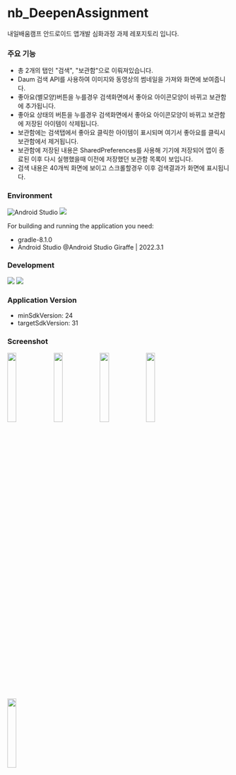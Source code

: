 # nb_DeepenAssignment
내일배움캠프 안드로이드 앱개발 심화과정 과제 레포지토리 입니다.

### 주요 기능
- 총 2개의 탭인 "검색", "보관함"으로 이뤄져있습니다.
- Daum 검색 API를 사용하여 이미지와 동영상의 썸네일을 가져와 화면에 보여줍니다.
- 좋아요(별모양)버튼을 누를경우 검색화면에서 좋아요 아이콘모양이 바뀌고 보관함에 추가됩니다.
- 좋아요 상태의 버튼을 누를경우 검색화면에서 좋아요 아이콘모양이 바뀌고 보관함에 저장된 아이템이 삭제됩니다.
- 보관함에는 검색탭에서 좋아요 클릭한 아이템이 표시되며 여기서 좋아요를 클릭시 보관함에서 제거됩니다.
- 보관함에 저장된 내용은 SharedPreferences를 사용해 기기에 저장되어 앱이 종료된 이후 다시 실행했을때 이전에 저장했던 보관함 목록이 보입니다.
- 검색 내용은 40개씩 화면에 보이고 스크롤할경우 이후 검색결과가 화면에 표시됩니다.

### Environment
![Android Studio](https://img.shields.io/badge/Android%20Studio-3DDC84.svg?style=for-the-badge&logo=android-studio&logoColor=white)
<img src="https://img.shields.io/badge/github-181717?style=for-the-badge&logo=github&logoColor=white">

For building and running the application you need:
- gradle-8.1.0
- Android Studio @Android Studio Giraffe | 2022.3.1

### Development
<img src="https://img.shields.io/badge/kotlin-7F52FF?style=for-the-badge&logo=kotlin&logoColor=white"> <img src="https://img.shields.io/badge/Android-3DDC84?style=for-the-badge&logo=Android&logoColor=white">

### Application Version
- minSdkVersion: 24
- targetSdkVersion: 31

### Screenshot
<p align="left">
  <img src="https://github.com/seojh5939/nb_DeepenAssignment/assets/76927858/e0f12eb4-c1aa-411a-bc9e-795240844872" width=20%" height="20%">
  <img src="https://github.com/seojh5939/nb_DeepenAssignment/assets/76927858/92f129bb-4249-4d45-bce5-5fa563f7750a" width=20%" height="20%">
  <img src="https://github.com/seojh5939/nb_DeepenAssignment/assets/76927858/ea4edb2c-6b03-4cf1-9910-6f08cb5a7707" width=20%" height="20%">
  <img src="https://github.com/seojh5939/nb_DeepenAssignment/assets/76927858/f62e3d68-0aad-451f-a265-d2be82a2e1f4" width=20%" height="20%">
  <img src="https://github.com/seojh5939/nb_DeepenAssignment/assets/76927858/1043c188-6afc-47a4-b9a8-6e55e7add984" width=20%" height="20%">
</p>
